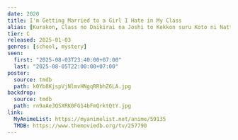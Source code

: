 ```yaml
---
date: 2020
title: I'm Getting Married to a Girl I Hate in My Class
alias: [Kurakon, Class no Daikirai na Joshi to Kekkon suru Koto ni Natta.]
tier: C
released: 2025-01-03
genres: [school, mystery]
seen:
  first: "2025-08-03T23:40:00+07:00"
  last: "2025-08-05T22:00:00+07:00"
poster:
  source: tmdb
  path: k0Yb8KjspVjNlmvHNgqRRbhZ6LA.jpg
backdrop:
  source: tmdb
  path: rn9aAeJQSXRK0FG14bFmQrktQtY.jpg
link:
  MyAnimeList: https://myanimelist.net/anime/59135
  TMDB: https://www.themoviedb.org/tv/257790
---
```

